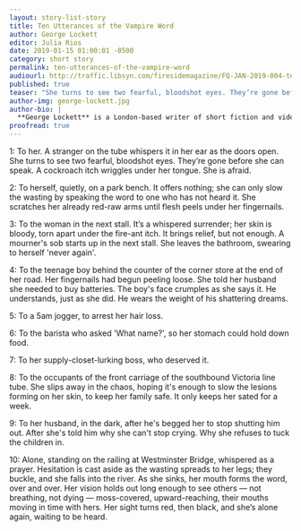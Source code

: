 ```yaml
---
layout: story-list-story
title: Ten Utterances of the Vampire Word
author: George Lockett
editor: Julia Rios
date: 2019-01-15 01:00:01 -0500
category: short story
permalink: ten-utterances-of-the-vampire-word
audiourl: http://traffic.libsyn.com/firesidemagazine/FQ-JAN-2019-004-ten-utterances-of-the-vampire-word-by-george-lockett_-_1719_3.44_PM.mp3
published: true
teaser: "She turns to see two fearful, bloodshot eyes. They’re gone before she can speak. A cockroach itch wriggles under her tongue."
author-img: george-lockett.jpg
author-bio: |
  **George Lockett** is a London-based writer of short fiction and video games. His short fiction has appeared in _The Colored Lens_, _Asymmetry_, and _Making Monsters: A Speculative and Classical Anthology_. When he's not making up tales of mischievous ghosts or flesh-hungry, triple-headed birds, he can be found on Twitter [@mastergeorge](https://www.twitter.com/mastergeorge), lurking on the web, and in his [weekly technoanxiety newsletter](https://tinyletter.com/altthoughtprocess).
proofread: true
---
```


1: To her. A stranger on the tube whispers it in her ear as the doors open. She turns to see two fearful, bloodshot eyes. They’re gone before she can speak. A cockroach itch wriggles under her tongue. She is afraid.

2: To herself, quietly, on a park bench. It offers nothing; she can only slow the wasting by speaking the word to one who has not heard it. She scratches her already red-raw arms until flesh peels under her fingernails.

3: To the woman in the next stall. It’s a whispered surrender; her skin is bloody, torn apart under the fire-ant itch. It brings relief, but not enough. A mourner's sob starts up in the next stall. She leaves the bathroom, swearing to herself 'never again'.

4: To the teenage boy behind the counter of the corner store at the end of her road. Her fingernails had begun peeling loose. She told her husband she needed to buy batteries. The boy's face crumples as she says it. He understands, just as she did. He wears the weight of his shattering dreams.

5: To a 5am jogger, to arrest her hair loss.

6: To the barista who asked 'What name?', so her stomach could hold down food.

7: To her supply-closet-lurking boss, who deserved it.

8: To the occupants of the front carriage of the southbound Victoria line tube. She slips away in the chaos, hoping it's enough to slow the lesions forming on her skin, to keep her family safe. It only keeps her sated for a week.

9: To her husband, in the dark, after he's begged her to stop shutting him out. After she's told him why she can't stop crying. Why she refuses to tuck the children in.

10: Alone, standing on the railing at Westminster Bridge, whispered as a prayer. Hesitation is cast aside as the wasting spreads to her legs; they buckle, and she falls into the river. As she sinks, her mouth forms the word, over and over. Her vision holds out long enough to see others — not breathing, not dying — moss-covered, upward-reaching, their mouths moving in time with hers. Her sight turns red, then black, and she’s alone again, waiting to be heard.
